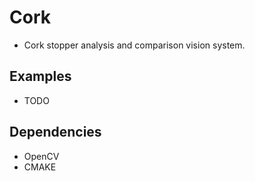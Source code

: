 # Cork
 - Cork stopper analysis and comparison vision system.

## Examples
 - TODO

## Dependencies
 - OpenCV
 - CMAKE